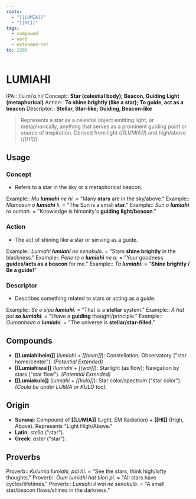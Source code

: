 ```yaml
---
roots:
  - "[[LUMIA]]"
  - "[[HI]]"
tags:
  - compound
  - word
  - extended-set
to: 2200
---
```

# LUMIAHI

IPA::				/lu.miˈɑ.hi/
Concept::		**Star (celestial body); Beacon, Guiding Light (metaphorical)**
Action::		**To shine brightly (like a star); To guide, act as a beacon**
Descriptor::	**Stellar, Star-like; Guiding, Beacon-like**

> Represents a star as a celestial object emitting light, or metaphorically, anything that serves as a prominent guiding point or source of inspiration. Derived from light (*[[LUMIA]]*) and high/above (*[[HI]]*).

## Usage

### Concept
*   Refers to a star in the sky or a metaphorical beacon.

Example::   *Mu **lumiahi** ne hi.* = "Many **stars** are in the sky/above."
Example::   *Mamasun o **lumiahi** li.* = "The Sun is a small **star**."
Example::   *Sun o **lumiahi** ro ouman.* = "Knowledge is himanity's **guiding light/beacon**."

### Action
*   The act of shining like a star or serving as a guide.

Example::   *Lumiahi **lumiahi** ne senokulo.* = "Stars **shine brightly** in the blackness."
Example::   *Pene ro e **lumiahi** ne a.* = "Your goodness **guides/acts as a beacon** for me."
Example::   *Ta **lumiahi**!* = "**Shine brightly / Be a guide!**"

### Descriptor
*   Describes something related to stars or acting as a guide.

Example::   *Se o sipu **lumiahi**.* = "That is a **stellar** system."
Example::   *A hat pai **so lumiahi**.* = "I have a **guiding** thought/principle."
Example::   *Oumanheim o **lumiahi**.* = "The universe is **stellar/star-filled**."

## Compounds
*   **[[Lumiahiheim]]** (*lumiahi* + *[[heim]]*): Constellation; Observatory ("star home/center"). *(Potential Extended)*
*   **[[Lumiahiwai]]** (*lumiahi* + *[[wai]]*): Starlight (as flow); Navigation by stars ("star flow"). *(Potential Extended)*
*   **[[Lumiakulo]]** (*lumiahi* + *[[kulo]]*): Star color/spectrum ("star color"). *(Could be under LUMIA or KULO too).*

## Origin
*   **Sunwai**: Compound of **[[LUMIA]]** (Light, EM Radiation) + **[[HI]]** (High, Above). Represents "Light High/Above."
*   **Latin**: *stella* ("star").
*   **Greek**: *aster* ("star").

## Proverbs

Proverb:: *Kulumia lumiahi, pai hi.* = "See the stars, think high/lofty thoughts."
Proverb:: *Oum lumiahi hat tilon pi.* = "All stars have cycles/lifetimes."
Proverb:: *Lumiahi li wai ne senokulo.* = "A small star/beacon flows/shines in the darkness."